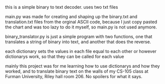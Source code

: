 this is a simple binary to text decoder. uses two txt files

main.py was made for creating and shaping up the binary.txt and translation.txt files from the orginal ASCII code, because I just copy pasted the chart and was too lazy to do it myself, so main.py is not used anymore.

binary_translator.py is just a simple program with two functions, one that translates a string of binary into text, and another that does the reverse.

each dictionary sets the values in each file equal to each other or however dictionarys work, so that they can be called for each value

mainly this project was for me learning how to use dictionarys and how they worked, and to translate binary text on the walls of my CS-105 class at Furman University, Riley hall room 206. No spoilers for what it says.

